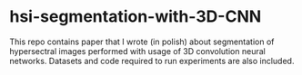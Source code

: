 # hsi-segmentation-with-3D-CNN
This repo contains paper that I wrote (in polish) about segmentation of hypersectral images performed with usage of 3D convolution neural networks. Datasets and code required to run experiments are also included.